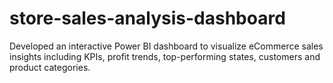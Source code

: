 # store-sales-analysis-dashboard
Developed an interactive Power BI dashboard to visualize eCommerce sales insights including KPIs, profit trends, top-performing states, customers and product categories.
